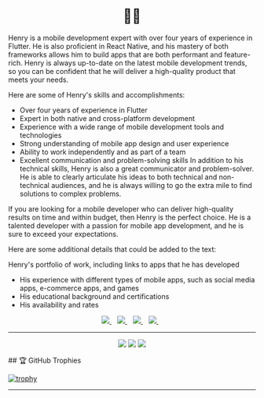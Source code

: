 <h1 align='center'>📲📱</h1>
<p align='right'>

 Henry is a mobile development expert with over four years of experience in Flutter. He is also proficient in React Native, and his mastery of both frameworks allows him to build apps that are both performant and feature-rich. Henry is always up-to-date on the latest mobile development trends, so you can be confident that he will deliver a high-quality product that meets your needs.

Here are some of Henry's skills and accomplishments:

- Over four years of experience in Flutter
- Expert in both native and cross-platform development
- Experience with a wide range of mobile development tools and technologies
- Strong understanding of mobile app design and user experience
- Ability to work independently and as part of a team
- Excellent communication and problem-solving skills
In addition to his technical skills, Henry is also a great communicator and problem-solver. He is able to clearly articulate his ideas to both technical and non-technical audiences, and he is always willing to go the extra mile to find solutions to complex problems.

If you are looking for a mobile developer who can deliver high-quality results on time and within budget, then Henry is the perfect choice. He is a talented developer with a passion for mobile app development, and he is sure to exceed your expectations.

Here are some additional details that could be added to the text:

Henry's portfolio of work, including links to apps that he has developed
- His experience with different types of mobile apps, such as social media apps, e-commerce apps, and games
- His educational background and certifications
- His availability and rates


</p>
<p align='center'>
<p align="center" width="50%" height="50%">
</p>
<p align="center">
<a href="https://wa.me/2347012053471?text=Hello Henry I need you for a gig">
  <img src="https://img.shields.io/badge/WHATSAPP-%2325D366.svg?&style=for-the-badge&logo=whatsapp&logoColor=white" />
</a>&nbsp;&nbsp;
<a href="https://twitter.com/henry_dykee">
  <img src="https://img.shields.io/badge/twitter-%231DA1F2.svg?&style=for-the-badge&logo=twitter&logoColor=white" />
</a>&nbsp;&nbsp;
<a href="https://www.linkedin.com/in/ugochukwu-dike-33027b175/">
  <img src="https://img.shields.io/badge/linkedin-%230077B5.svg?&style=for-the-badge&logo=linkedin&logoColor=white" />
</a>&nbsp;&nbsp;
<a href="mailto:dykeehenry@gmail.com">
  <img src="https://img.shields.io/badge/email me-%23D14836.svg?&style=for-the-badge&logo=gmail&logoColor=white" />
</a>&nbsp;&nbsp;
<hr>
</p>
<p align="center">
  <img src ="https://github-readme-stats.vercel.app/api?username=Henrydykee&show_icons=true&count_private=true&theme=darcula&hide_border=true&hide=issues,contribs&bg_color=00000000">
  <img src ="https://github-readme-stats.vercel.app/api/top-langs/?username=Henrydykee&layout=compact&hide_border=true&theme=darcula&bg_color=00000000&langs_count=6">
  <img src ="https://github-readme-streak-stats.herokuapp.com?user=Henrydykee&theme=darcula&hide_border=true&background=FFFFFF00">
</p>
## 🏆 GitHub Trophies

[![trophy](https://github-profile-trophy.vercel.app/?username=Henrydykee&theme=onedark&margin-w=15&margin-h=15)](https://www.buymeacoffee.com/pantani)

<hr>
